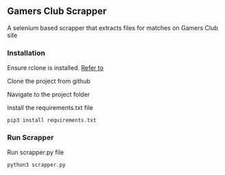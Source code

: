 ## Gamers Club Scrapper
A selenium based scrapper that extracts files for matches on Gamers Club site

### Installation
Ensure rclone is installed. [Refer to](https://rclone.org/install/)

Clone the project from github

Navigate to the project folder

Install the requirements.txt file

```
pip3 install requirements.txt
```

### Run Scrapper
Run scrapper.py file
```
python3 scrapper.py
```
